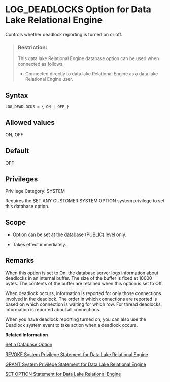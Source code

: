 <!-- loioa31c5ce584f21015bb89fdbcca8c9910 -->

# LOG\_DEADLOCKS Option for Data Lake Relational Engine

Controls whether deadlock reporting is turned on or off.



> ### Restriction:  
> This data lake Relational Engine database option can be used when connected as follows:
> 
> -   Connected directly to data lake Relational Engine as a data lake Relational Engine user.



<a name="loioa31c5ce584f21015bb89fdbcca8c9910__section_z42_4vs_lrb"/>

## Syntax

```
LOG_DEADLOCKS = { ON | OFF }
```



## Allowed values

ON, OFF



## Default

OFF



<a name="loioa31c5ce584f21015bb89fdbcca8c9910__section_eym_3fc_3qb"/>

## Privileges

Privilege Category: SYSTEM

Requires the SET ANY CUSTOMER SYSTEM OPTION system privilege to set this database option.



## Scope

-   Option can be set at the database \(PUBLIC\) level only.

-   Takes effect immediately.




## Remarks

When this option is set to On, the database server logs information about deadlocks in an internal buffer. The size of the buffer is fixed at 10000 bytes. The contents of the buffer are retained when this option is set to Off.

When deadlock occurs, information is reported for only those connections involved in the deadlock. The order in which connections are reported is based on which connection is waiting for which row. For thread deadlocks, information is reported about all connections.

When you have deadlock reporting turned on, you can also use the Deadlock system event to take action when a deadlock occurs.

**Related Information**  


[Set a Database Option](set-a-database-option-0dcb893.md "You set options with the SET OPTION statement.")

[REVOKE System Privilege Statement for Data Lake Relational Engine](../080-sql-statements/revoke-system-privilege-statement-for-data-lake-relational-engine-a3eadda.md "Removes specific system privileges from specific users and the right to administer the privilege.")

[GRANT System Privilege Statement for Data Lake Relational Engine](../080-sql-statements/grant-system-privilege-statement-for-data-lake-relational-engine-a3dfcb0.md "Grants specific system privileges to users or roles, with or without administrative rights.")

[SET OPTION Statement for Data Lake Relational Engine](../080-sql-statements/set-option-statement-for-data-lake-relational-engine-a625da7.md "Changes options that affect the behavior of the database and its compatibility with Transact-SQL. Setting the value of an option can change the behavior for all users or an individual user, in either a temporary or permanent scope.")

